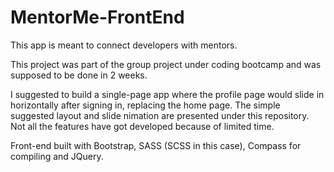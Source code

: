 # MentorMe-FrontEnd

This app is meant to connect developers with mentors. 

This project was part of the group project under coding bootcamp and was supposed to be done in 2 weeks.

I suggested to build a single-page app where the profile page would slide in horizontally after signing in, replacing the home page. 
The simple suggested layout and slide nimation are presented under this repository. Not all the features have got developed because of limited time.

Front-end built with Bootstrap, SASS (SCSS in this case), Compass for compiling and JQuery.
